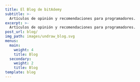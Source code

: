 ```yaml
---
title: El Blog de bitAdemy
subtitle: >-
  Artículos de opinión y recomendaciones para programadores.
excerpt: >-
  Artículos de opinión y recomendaciones para programadores.
post_url: blog/
img_path: images/undraw_blog.svg
menus:
  main:
    weight: 4
    title: Blog
  secondary:
    weight: 2
    title: Blog
template: blog
---
```

